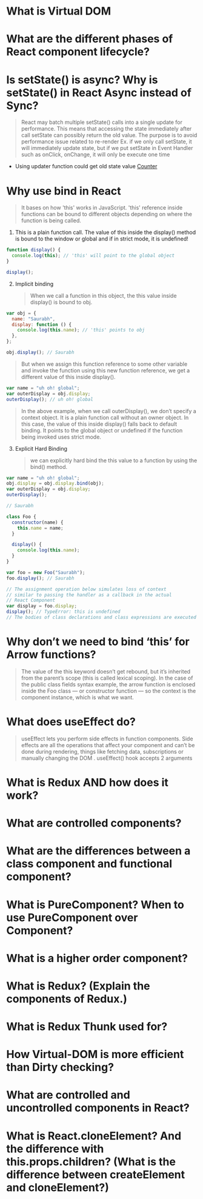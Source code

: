 # What is Virtual DOM

# What are the different phases of React component lifecycle?

# Is setState() is async? Why is setState() in React Async instead of Sync?

> React may batch multiple setState() calls into a single update for performance. This means that accessing the state immediately after call setState can possibly return the old value. The purpose is to avoid performance issue related to re-render
> Ex. if we only call setState, it will immediately update state, but if we put setState in Event Handler such as onClick, onChange, it will only be execute one time

- Using updater function could get old state value [Counter](https://codesandbox.io/s/counter-ub21y)

# Why use bind in React

> It bases on how 'this' works in JavaScript. 'this' reference inside functions can be bound to different objects depending on where the function is being called.

1. This is a plain function call. The value of this inside the display() method is bound to the window or global and if in strict mode, it is undefined!

```javascript
function display() {
  console.log(this); // 'this' will point to the global object
}

display();
```

2. Implicit binding
   > When we call a function in this object, the this value inside display() is bound to obj.

```javascript
var obj = {
  name: "Saurabh",
  display: function () {
    console.log(this.name); // 'this' points to obj
  },
};

obj.display(); // Saurabh
```

> But when we assign this function reference to some other variable and invoke the function using this new function reference, we get a different value of this inside display().

```javascript
var name = "uh oh! global";
var outerDisplay = obj.display;
outerDisplay(); // uh oh! global
```

> In the above example, when we call outerDisplay(), we don’t specify a context object. It is a plain function call without an owner object. In this case, the value of this inside display() falls back to default binding. It points to the global object or undefined if the function being invoked uses strict mode.

3. Explicit Hard Binding
   > we can explicitly hard bind the this value to a function by using the bind() method.

```javascript
var name = "uh oh! global";
obj.display = obj.display.bind(obj);
var outerDisplay = obj.display;
outerDisplay();

// Saurabh
```

```javascript
class Foo {
  constructor(name) {
    this.name = name;
  }

  display() {
    console.log(this.name);
  }
}

var foo = new Foo("Saurabh");
foo.display(); // Saurabh

// The assignment operation below simulates loss of context
// similar to passing the handler as a callback in the actual
// React Component
var display = foo.display;
display(); // TypeError: this is undefined
// The bodies of class declarations and class expressions are executed in strict mode
```

# Why don’t we need to bind ‘this’ for Arrow functions?

> The value of the this keyword doesn’t get rebound, but it’s inherited from the parent’s scope (this is called lexical scoping). In the case of the public class fields syntax example, the arrow function is enclosed inside the Foo class — or constructor function — so the context is the component instance, which is what we want.

# What does useEffect do?
> useEffect lets you perform side effects in function components. Side effects are all the operations that affect your component and can’t be done during rendering,  things like fetching data, subscriptions or manually changing the DOM .
useEffect() hook accepts 2 arguments
# What is Redux AND how does it work?

# What are controlled components?

# What are the differences between a class component and functional component?

# What is PureComponent? When to use PureComponent over Component?

# What is a higher order component?

# What is Redux? (Explain the components of Redux.)

# What is Redux Thunk used for?

# How Virtual-DOM is more efficient than Dirty checking?

# What are controlled and uncontrolled components in React?

# What is React.cloneElement? And the difference with this.props.children? (What is the difference between createElement and cloneElement?)